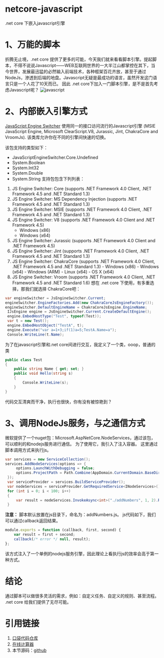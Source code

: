 # netcore-javascript
.net core 下嵌入javascript引擎

# 1、万能的脚本

折腾无止境，.net core 提供了更多的可能，今天我们就来看看脚本引擎。提起脚本，不得不说说Javascript——WEB互联网世界的一大半江山都掌控在其下，当今世界，发展最迅猛的必然输入前端技术，各种框架百花齐放，甚至于通过NodeJs，渗透到后端的地盘。Javascript无疑是最成功的语言，虽然开发这门语言只是一个人花了10天而已。
因此 .net core下加入一门脚本引擎，是不是首先考虑Javascript呢？
![javascript](https://img-blog.csdnimg.cn/20181109140859793.png?x-oss-process=image/watermark,type_ZmFuZ3poZW5naGVpdGk,shadow_10,text_aHR0cHM6Ly9ibG9nLmNzZG4ubmV0L3dlYm1vdGU=,size_16,color_FFFFFF,t_70)

# 2、内部嵌入引擎方式
[JavaScript Engine Switcher](https://github.com/Taritsyn/JavaScriptEngineSwitcher) 使用同一的接口访问流行的Javascript引擎 (MSIE JavaScript Engine, Microsoft ClearScript.V8, Jurassic, Jint, ChakraCore and VroomJs). 该类库允许你在不同的引擎间快速的切换。

该包支持的类型如下：
- JavaScriptEngineSwitcher.Core.Undefined
- System.Boolean
- System.Int32
- System.Double
- System.String
支持包包含下列列表：
 1.  JS Engine Switcher: Core (supports .NET Framework 4.0 Client, .NET Framework 4.5 and .NET Standard 1.3)
 2.  JS Engine Switcher: MS Dependency Injection (supports .NET Framework 4.5 and .NET Standard 1.3)
 3.  JS Engine Switcher: MSIE (supports .NET Framework 4.0 Client, .NET Framework 4.5 and .NET Standard 1.3)
 4.  JS Engine Switcher: V8 (supports .NET Framework 4.0 Client and .NET Framework 4.5)
		- Windows (x86)
		- Windows (x64)
5. JS Engine Switcher: Jurassic (supports .NET Framework 4.0 Client and .NET Framework 4.5)
6. JS Engine Switcher: Jint (supports .NET Framework 4.0 Client, .NET Framework 4.5 and .NET Standard 1.3)
7. JS Engine Switcher: ChakraCore (supports .NET Framework 4.0 Client, .NET Framework 4.5 and .NET Standard 1.3)
		- Windows (x86)
		- Windows (x64)
		- Windows (ARM)
		- Linux (x64)
		- OS X (x64)
8. JS Engine Switcher: Vroom (supports .NET Framework 4.0 Client, .NET Framework 4.5 and .NET Standard 1.6)
 想在 .net core 下使用，有多重选择，那我们就选择 ChakraCore吧：
 ```csharp
 var engineSwitcher = JsEngineSwitcher.Current;
 engineSwitcher.EngineFactories.Add(new ChakraCoreJsEngineFactory());
 engineSwitcher.DefaultEngineName = ChakraCoreJsEngine.EngineName;
  IJsEngine engine = JsEngineSwitcher.Current.CreateDefaultEngine();
  engine.EmbedHostType("Test", typeof(Test));
  var t = new Test();
  engine.EmbedHostObject("TestA", t);
  engine.Execute("var a=1+3;if(1)a=5;TestA.Name=a");
  Console.WriteLine(t.Name);
 ```
为了在javascript引擎和.net core间进行交互，我定义了一个类，ooop，普通的类
```csharp
public class Test
{
    public string Name { get; set; }
    public void Hello(string s)
    {
        Console.WriteLine(s);
    }
}
```
代码交互清爽而干净，执行也很快，你有没有被惊艳到？
# 3、调用NodeJs服务，与之通信方式
微软提供了一个nuget包：Microsoft.AspNetCore.NodeServices，通过该包，可以顺利的和nodejs服务进行通信。
为了使用它，我引入了注入容器。
这里通过脚本调用方式来执行js。
```csharp
var services = new ServiceCollection();
services.AddNodeServices(options => {
     options.LaunchWithDebugging = false;                
     options.ProjectPath = Path.Combine(AppDomain.CurrentDomain.BaseDirectory, "js");
 });
 var serviceProvider = services.BuildServiceProvider();
 var nodeServices = serviceProvider.GetRequiredService<INodeServices>();
 for (int i = 0; i < 100; i++)
 {
     var result = nodeServices.InvokeAsync<int>("./addNumbers", 1, 2).Result;
 }
```
**注意：**  脚本默认放置在js目录下，命名为：addNumbers.js。
js代码如下，我们可以通过callback返回结果。
```javascript
module.exports = function (callback, first, second) {
    var result = first + second;
    callback(/* error */ null, result);
};
```
该方式注入了一个单例的nodejs服务引擎，因此理论上看执行js的效率会高于第一种方式。

# 结论
通过脚本可以做很多灵活的需求，例如：自定义任务、自定义的规则、甚至流程。
.net core 给我们提供了无尽可能。
# 引用链接
1. [口袋代码仓库](http://codeex.cn)
2. [在线计算器](http://jisuanqi.codeex.cn)
3. 本节源码：[github](https://github.com/webmote-org/)
